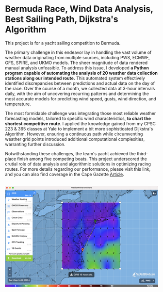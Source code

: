 # Bermuda Race, Wind Data Analysis, Best Sailing Path, Dijkstra's Algorithm

This project is for a yacht sailing competition to Bermuda.

The primary challenge in this endeavor lay in handling the vast volume of weather data originating from multiple sources, including PWS, ECMWF, GFS, SPIRE, and UKMO models. The sheer magnitude of data rendered manual analysis unfeasible. To address this issue, I developed **a Python program capable of automating the analysis of 20 weather data collection stations along our intended route.** This automated system effectively identified discrepancies between predictions and actual data on the day of the race. Over the course of a month, we collected data at 3-hour intervals daily, with the aim of uncovering recurring patterns and determining the most accurate models for predicting wind speed, gusts, wind direction, and temperature.

The most formidable challenge was integrating those most reliable weather forecasting models, tailored to specific wind characteristics, **to chart the shortest competitive route**. I applied the knowledge gained from my CPSC 223 & 365 classes at Yale to implement a bit more sophisticated Dijkstra's Algorithm. However, ensuring a continuous path while circumventing weather grid points introduced additional computational complexities, warranting further discussion.

Notwithstanding these challenges, the team's yacht achieved the third-place finish among five competing boats. This project underscored the crutial role of data analysis and algorithmic solutions in optimizing racing routes. For more details regarding our performance, please visit this link, and you can also find coverage in the Cape Gazette [Article](https://www.capegazette.com/article/new-jersey-crew-crosses-bay-win-lewes-cup/261257).
<br><br>

![Data Provider, Application Photo, Predict Wind](Source.png)
